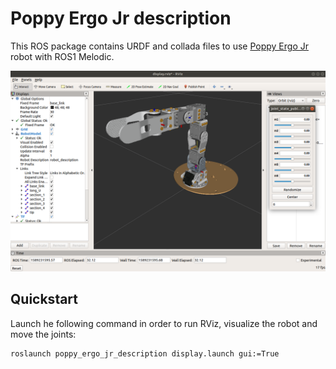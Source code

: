 # Poppy Ergo Jr description

This ROS package contains URDF and collada files to use [Poppy Ergo Jr](https://www.poppy-project.org/en/robots/poppy-ergo-jr/) robot with ROS1 Melodic.

![Poppy Ergo Jr in RViz ROS Melodic](./doc/img/rviz.png)

## Quickstart

Launch he following command in order to run RViz, visualize the robot and move the joints:
```
roslaunch poppy_ergo_jr_description display.launch gui:=True
```
